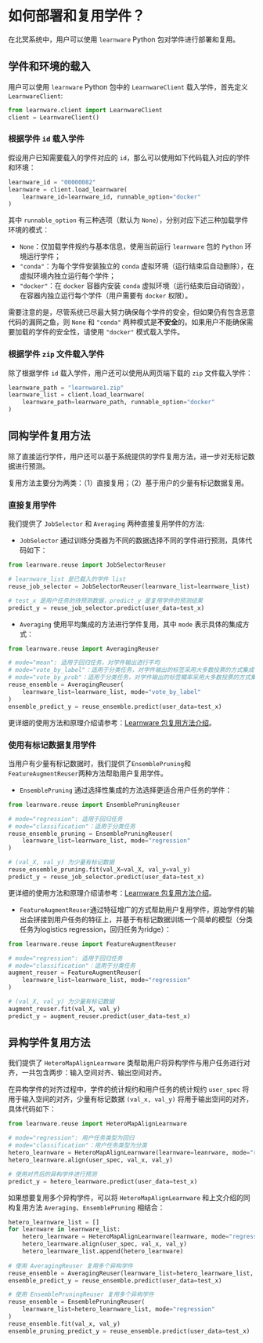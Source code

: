 # 如何部署和复用学件？

在北冥系统中，用户可以使用 `learnware` Python 包对学件进行部署和复用。

## 学件和环境的载入

用户可以使用 `learnware` Python 包中的 `LearnwareClient` 载入学件，首先定义 `LearnwareClient`:

```python
from learnware.client import LearnwareClient
client = LearnwareClient()
```

### 根据学件 `id` 载入学件

假设用户已知需要载入的学件对应的 `id`，那么可以使用如下代码载入对应的学件和环境：

```python
learnware_id = "00000082"
learnware = client.load_learnware(
    learnware_id=learnware_id, runnable_option="docker"
)
```

其中 `runnable_option` 有三种选项（默认为 `None`），分别对应下述三种加载学件环境的模式：

- `None`：仅加载学件规约与基本信息，使用当前运行 `learnware` 包的 `Python` 环境运行学件；
- `"conda"`：为每个学件安装独立的 `conda` 虚拟环境（运行结束后自动删除），在虚拟环境内独立运行每个学件；
- `"docker"`：在 `docker` 容器内安装 `conda` 虚拟环境（运行结束后自动销毁），在容器内独立运行每个学件（用户需要有 `docker` 权限）。

需要注意的是，尽管系统已尽最大努力确保每个学件的安全，但如果仍有包含恶意代码的漏网之鱼，则 `None` 和 `"conda"` 两种模式是**不安全**的。如果用户不能确保需要加载的学件的安全性，请使用 `"docker"` 模式载入学件。


### 根据学件 `zip` 文件载入学件

除了根据学件 `id` 载入学件，用户还可以使用从网页端下载的 `zip` 文件载入学件：

```python
learnware_path = "learnware1.zip"
learnware_list = client.load_learnware(
    learnware_path=learnware_path, runnable_option="docker"
)
```

## 同构学件复用方法

除了直接运行学件，用户还可以基于系统提供的学件复用方法，进一步对无标记数据进行预测。

复用方法主要分为两类：（1）直接复用；（2）基于用户的少量有标记数据复用。

### 直接复用学件

我们提供了 `JobSelector` 和 `Averaging` 两种直接复用学件的方法:

- `JobSelector` 通过训练分类器为不同的数据选择不同的学件进行预测，具体代码如下：

```python
from learnware.reuse import JobSelectorReuser

# learnware_list 是已载入的学件 list
reuse_job_selector = JobSelectorReuser(learnware_list=learnware_list)

# test_x 是用户任务的待预测数据，predict_y 是复用学件的预测结果
predict_y = reuse_job_selector.predict(user_data=test_x)
```

- `Averaging` 使用平均集成的方法进行学件复用，其中 `mode` 表示具体的集成方式：

```python
from learnware.reuse import AveragingReuser

# mode="mean": 适用于回归任务，对学件输出进行平均
# mode="vote_by_label"：适用于分类任务，对学件输出的标签采用大多数投票的方式集成
# mode="vote_by_prob"：适用于分类任务，对学件输出的标签概率采用大多数投票的方式集成
reuse_ensemble = AveragingReuser(
    learnware_list=learnware_list, mode="vote_by_label"
)
ensemble_predict_y = reuse_ensemble.predict(user_data=test_x)
```

更详细的使用方法和原理介绍请参考：[Learnware 包复用方法介绍](#)。

### 使用有标记数据复用学件

当用户有少量有标记数据时，我们提供了`EnsemblePruning`和`FeatureAugmentReuser`两种方法帮助用户复用学件。

-  `EnsemblePruning` 通过选择性集成的方法选择更适合用户任务的学件：

```python
from learnware.reuse import EnsemblePruningReuser

# mode="regression": 适用于回归任务
# mode="classification"：适用于分类任务
reuse_ensemble_pruning = EnsemblePruningReuser(
    learnware_list=learnware_list, mode="regression"
)

# (val_X, val_y) 为少量有标记数据
reuse_ensemble_pruning.fit(val_X=val_X, val_y=val_y)
predict_y = reuse_job_selector.predict(user_data=test_x) 
```

更详细的使用方法和原理介绍请参考：[Learnware 包复用方法介绍](#)。

- `FeatureAugmentReuser`通过特征增广的方式帮助用户复用学件，原始学件的输出会拼接到用户任务的特征上，并基于有标记数据训练一个简单的模型（分类任务为logistics regression，回归任务为ridge）：

```python
from learnware.reuse import FeatureAugmentReuser

# mode="regression": 适用于回归任务
# mode="classification"：适用于分类任务
augment_reuser = FeatureAugmentReuser(
    learnware_list=learnware_list, mode="regression"
)

# (val_X, val_y) 为少量有标记数据
augment_reuser.fit(val_X, val_y)
predict_y = augment_reuser.predict(user_data=test_x) 
```

## 异构学件复用方法

我们提供了 `HeteroMapAlignLearnware` 类帮助用户将异构学件与用户任务进行对齐，一共包含两步：输入空间对齐、输出空间对齐。

在异构学件的对齐过程中，学件的统计规约和用户任务的统计规约 `user_spec` 将用于输入空间的对齐，少量有标记数据 `(val_x, val_y)` 将用于输出空间的对齐，具体代码如下：
```python
from learnware.reuse import HeteroMapAlignLearnware

# mode="regression": 用户任务类型为回归
# mode="classification"：用户任务类型为分类
hetero_learnware = HeteroMapAlignLearnware(learnware=leanrware, mode="regression")
hetero_learnware.align(user_spec, val_x, val_y)

# 使用对齐后的异构学件进行预测
predict_y = hetero_learnware.predict(user_data=test_x)
```

如果想要复用多个异构学件，可以将 `HeteroMapAlignLearnware` 和上文介绍的同构复用方法 `Averaging`、`EnsemblePruning` 相结合：

```python
hetero_learnware_list = []
for learnware in learnware_list:
    hetero_learnware = HeteroMapAlignLearnware(learnware, mode="regression")
    hetero_learnware.align(user_spec, val_x, val_y)
    hetero_learnware_list.append(hetero_learnware)
            
# 使用 AveragingReuser 复用多个异构学件
reuse_ensemble = AveragingReuser(learnware_list=hetero_learnware_list, mode="mean")
ensemble_predict_y = reuse_ensemble.predict(user_data=test_x)

# 使用 EnsemblePruningReuser 复用多个异构学件
reuse_ensemble = EnsemblePruningReuser(
    learnware_list=hetero_learnware_list, mode="regression"
)
reuse_ensemble.fit(val_x, val_y)
ensemble_pruning_predict_y = reuse_ensemble.predict(user_data=test_x)
```

